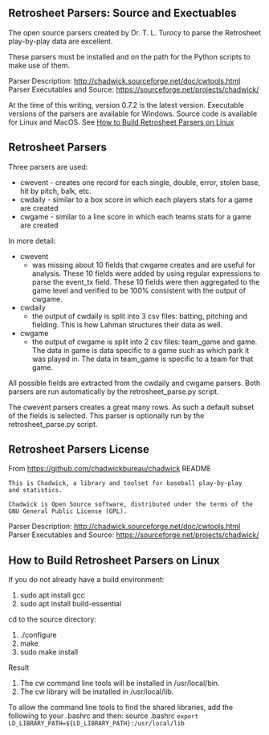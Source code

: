 ## Retrosheet Parsers: Source and Exectuables

The open source parsers created by Dr. T. L. Turocy to parse the Retrosheet play-by-play data are excellent. 

These parsers must be installed and on the path for the Python scripts to make use of them.

Parser Description: http://chadwick.sourceforge.net/doc/cwtools.html  
Parser Executables and Source: https://sourceforge.net/projects/chadwick/   

At the time of this writing, version 0.7.2 is the latest version.  Executable versions of the parsers are available for Windows.  Source code is available for Linux and MacOS.  See [How to Build Retrosheet Parsers on Linux](#how-to-build-retrosheet-parsers-on-linux)

## Retrosheet Parsers

Three parsers are used:

* cwevent - creates one record for each single, double, error, stolen base, hit by pitch, balk, etc.
* cwdaily - similar to a box score in which each players stats for a game are created
* cwgame - similar to a line score in which each teams stats for a game are created

In more detail:

* cwevent
  * was missing about 10 fields that cwgame creates and are useful for analysis.  These 10 fields were added by using regular expressions to parse the event_tx field.  These 10 fields were then aggregated to the game level and verified to be 100% consistent with the output of cwgame.
* cwdaily
  * the output of cwdaily is split into 3 csv files: batting, pitching and fielding.  This is how Lahman structures their data as well.
* cwgame
  * the output of cwgame is split into 2 csv files: team_game and game.  The data in game is data specific to a game such as which park it was played in.  The data in team_game is specific to a team for that game.

All possible fields are extracted from the cwdaily and cwgame parsers.  Both parsers are run automatically by the retrosheet_parse.py script. 

The cwevent parsers creates a great many rows.  As such a default subset of the fields is selected.  This parser is optionally run by the retrosheet_parse.py script.

## Retrosheet Parsers License

From https://github.com/chadwickbureau/chadwick README

```
This is Chadwick, a library and toolset for baseball play-by-play
and statistics.

Chadwick is Open Source software, distributed under the terms of the 
GNU General Public License (GPL).
```

Parser Description: http://chadwick.sourceforge.net/doc/cwtools.html  
Parser Executables and Source: https://sourceforge.net/projects/chadwick/  

## How to Build Retrosheet Parsers on Linux

If you do not already have a build environment:

1. sudo apt install gcc
2. sudo apt install build-essential

cd to the source directory:

1. ./configure
2. make
3. sudo make install

Result

1. The cw command line tools will be installed in /usr/local/bin.
2. The cw library will be installed in /usr/local/lib.

To allow the command line tools to find the shared libraries, add the following to your .bashrc and then: source .bashrc
`export LD_LIBRARY_PATH=${LD_LIBRARY_PATH}:/usr/local/lib`